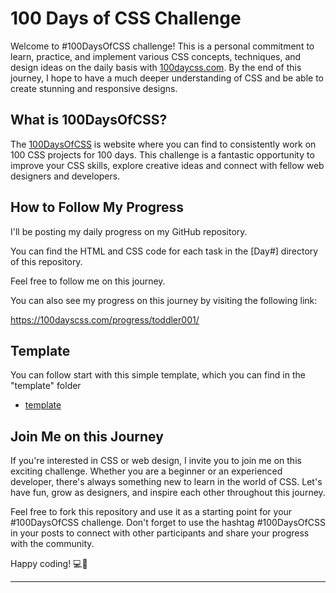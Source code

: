 # 100 Days of CSS Challenge

Welcome to  #100DaysOfCSS challenge! This is a personal commitment to learn, practice, and implement various CSS concepts, techniques, and design ideas on the daily basis with [100daycss.com](https://100dayscss.com/).
By the end of this journey, I hope to have a much deeper understanding of CSS and be able to create stunning and responsive designs.

## What is 100DaysOfCSS?

The [100DaysOfCSS](https://100dayscss.com/) is website where you can find to consistently work on 100 CSS projects for 100 days. This challenge is a fantastic opportunity to improve your CSS skills, explore creative ideas and connect with fellow web designers and developers.

## How to Follow My Progress

I'll be posting my daily progress on my GitHub repository.

You can find the HTML and CSS code for each task in the [Day#] directory of this repository.

Feel free to follow me on this journey.

You can also see my progress on this journey by visiting the following link:

<https://100dayscss.com/progress/toddler001/>

## Template

You can follow start with this simple template, which you can find in the "template" folder

- [template](./template/)

## Join Me on this Journey

If you're interested in CSS or web design, I invite you to join me on this exciting challenge. Whether you are a beginner or an experienced developer, there's always something new to learn in the world of CSS. Let's have fun, grow as designers, and inspire each other throughout this journey.

Feel free to fork this repository and use it as a starting point for your #100DaysOfCSS challenge. Don't forget to use the hashtag #100DaysOfCSS in your posts to connect with other participants and share your progress with the community.

Happy coding! 💻🎨

---
